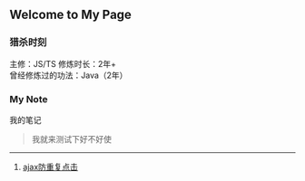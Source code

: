 ## Welcome to My Page  

### 猎杀时刻  
主修：JS/TS
修炼时长：2年+  
曾经修炼过的功法：Java（2年）  

### My Note  
我的笔记  
> 我就来测试下好不好使
---  
1. [ajax防重复点击](/note/interceptors)  